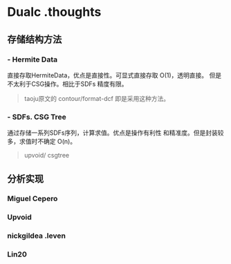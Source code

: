 # Dualc .thoughts



## 存储结构方法

### - Hermite Data

直接存取HermiteData，优点是直接性。可显式直接存取 O(1)，透明直接。
但是不太利于CSG操作。相比于SDFs 精度有限。

> taoju原文的 contour/format-dcf 即是采用这种方法。

### - SDFs. CSG Tree

通过存储一系列SDFs序列，计算求值。优点是操作有利性 和精准度。但是封装较多，求值时不确定 O(n)。

> upvoid/ csgtree

## 分析实现

### Miguel Cepero



### Upvoid


### nickgildea .leven


### Lin20